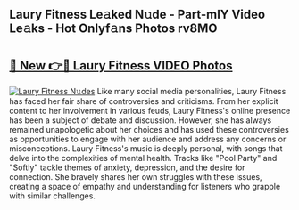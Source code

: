 ## Laury Fitness Le𝚊ked N𝚞de - Part-mIY Video Le𝚊ks - Hot Onlyf𝚊ns Photos rv8MO

# <h2><a href="http://ac24291.deff.icu/?id=Laury+Fitness">🔗 New 👉🔴 Laury Fitness VIDEO Photos</a></h2>

[![Laury Fitness N𝚞des](https://i.imgur.com/rIISA9y.gif)](http://ac24291.deff.icu/?id=Laury+Fitness)
Like many social media personalities, Laury Fitness has faced her fair share of controversies and criticisms. From her explicit content to her involvement in various feuds, Laury Fitness's online presence has been a subject of debate and discussion. However, she has always remained unapologetic about her choices and has used these controversies as opportunities to engage with her audience and address any concerns or misconceptions. Laury Fitness's music is deeply personal, with songs that delve into the complexities of mental health. Tracks like "Pool Party" and "Softly" tackle themes of anxiety, depression, and the desire for connection. She bravely shares her own struggles with these issues, creating a space of empathy and understanding for listeners who grapple with similar challenges.
